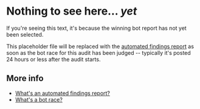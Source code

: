 # Nothing to see here… *yet*

If you're seeing this text, it's because the winning bot report has not yet been selected. 

This placeholder file will be replaced with the [automated findings report](https://docs.code4rena.com/roles/wardens/submission-policy#automated-findings-considered-known-issues) as soon as the bot race for this audit has been judged -- typically it's posted 24 hours or less after the audit starts. 

## More info

- [What's an automated findings report?]([url](https://docs.code4rena.com/roles/wardens/submission-policy#automated-findings-considered-known-issues)https://docs.code4rena.com/roles/wardens/submission-policy#automated-findings-considered-known-issues)
- [What's a bot race? ]([url](https://code4rena.com/register/bot)https://code4rena.com/register/bot)
